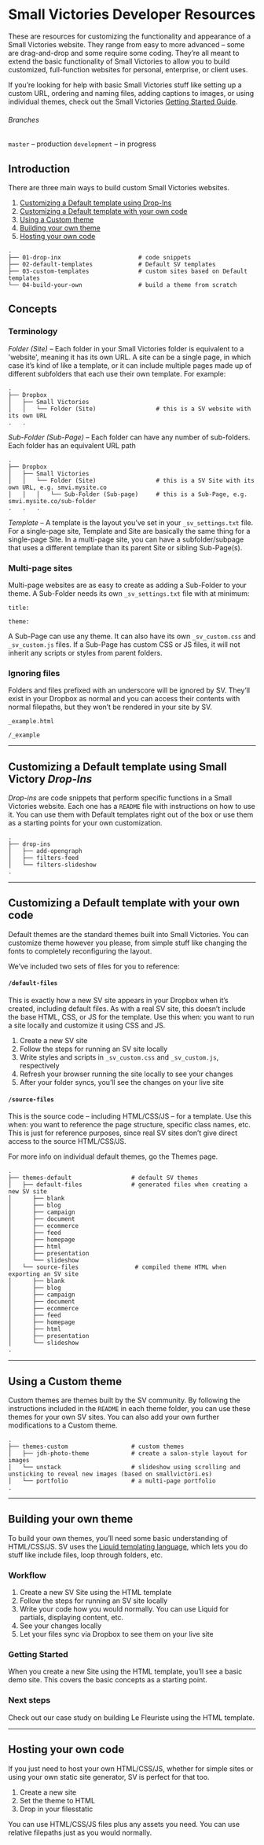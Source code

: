# Small Victories Developer Resources

These are resources for customizing the functionality and appearance of a Small Victories website. They range from easy to more advanced – some are drag-and-drop and some require some coding. They’re all meant to extend the basic functionality of Small Victories to allow you to build customized, full-function websites for personal, enterprise, or client uses.

If you’re looking for help with basic Small Victories stuff like setting up a custom URL, ordering and naming files, adding captions to images, or using individual themes, check out the Small Victories [Getting Started Guide](http://docs.smallvictori.es).

###### Branches
`master` – production
`development` – in progress

## Introduction

There are three main ways to build custom Small Victories websites.

1. [Customizing a Default template using Drop-Ins](#customizing-a-default-template-using-drop-ins)
2. [Customizing a Default template with your own code](#customizing-a-default-template-with-your-own-code)
3. [Using a Custom theme](#using-a-custom-theme)
4. [Building your own theme](#building-your-own-theme)
4. [Hosting your own code](#hosting-your-own-code)

```
.
├── 01-drop-inx                      # code snippets
├── 02-default-templates             # Default SV templates
├── 03-custom-templates              # custom sites based on Default templates
└── 04-build-your-own                # build a theme from scratch
```

## Concepts

### Terminology

*Folder (Site)* – Each folder in your Small Victories folder is equivalent to a 'website', meaning it has its own URL. A site can be a single page, in which case it’s kind of like a template, or it can include multiple pages made up of different subfolders that each use their own template. For example:
```
.
├── Dropbox
│   ├── Small Victories
│   │   └── Folder (Site)                 # this is a SV website with its own URL
.   .
```
*Sub-Folder (Sub-Page)* – Each folder can have any number of sub-folders. Each folder has an equivalent URL path
```
.
├── Dropbox
│   ├── Small Victories
│   │   └── Folder (Site)                 # this is a SV Site with its own URL, e.g. smvi.mysite.co
│   │   │   └── Sub-Folder (Sub-page)     # this is a Sub-Page, e.g. smvi.mysite.co/sub-folder
.   .   .
```

*Template* – A template is the layout you’ve set in your `_sv_settings.txt` file. For a single-page site, Template and Site are basically the same thing for a single-page Site. In a multi-page site, you can have a subfolder/subpage that uses a different template than its parent Site or sibling Sub-Page(s).

### Multi-page sites
Multi-page websites are as easy to create as adding a Sub-Folder to your theme. A Sub-Folder needs its own `_sv_settings.txt` file with at minimum:

`title: `

`theme: `

A Sub-Page can use any theme. It can also have its own `_sv_custom.css` and `_sv_custom.js` files. If a Sub-Page has custom CSS or JS files, it will not inherit any scripts or styles from parent folders.


### Ignoring files
Folders and files prefixed with an underscore will be ignored by SV. They’ll exist in your Dropbox as normal and you can access their contents with normal filepaths, but they won’t be rendered in your site by SV.

`_example.html`

`/_example`

----

## Customizing a Default template using Small Victory *Drop-Ins*

*Drop-ins* are code snippets that perform specific functions in a Small Victories website. Each one has a `README` file with instructions on how to use it. You can use them with Default templates right out of the box or use them as a starting points for your own customization.

```
.
├── drop-ins
│   ├── add-opengraph
│   ├── filters-feed
│   └── filters-slideshow
.
```
----

## Customizing a Default template with your own code
Default themes are the standard themes built into Small Victories. You can customize theme however you please, from simple stuff like changing the fonts to completely reconfiguring the layout.

We’ve included two sets of files for you to reference:

#### `/default-files`
This is exactly how a new SV site appears in your Dropbox when it’s created, including default files. As with a real SV site, this doesn’t include the base HTML, CSS, or JS for the template. Use this when: you want to run a site locally and customize it using CSS and JS.

1. Create a new SV site
2. Follow the steps for running an SV site locally
3. Write styles and scripts in `_sv_custom.css` and `_sv_custom.js`, respectively
4. Refresh your browser running the site locally to see your changes
5. After your folder syncs, you’ll see the changes on your live site

#### `/source-files`
This is the source code – including HTML/CSS/JS – for a template. Use this when: you want to reference the page structure, specific class names, etc. This is just for reference purposes, since real SV sites don’t give direct access to the source HTML/CSS/JS.

For more info on individual default themes, go the Themes page.

```
.
├── themes-default                 # default SV themes
│   ├── default-files              # generated files when creating a new SV site
│      ├── blank
│      ├── blog
│      ├── campaign
│      ├── document
│      ├── ecommerce
│      ├── feed
│      ├── homepage
│      ├── html
│      ├── presentation
│      └── slideshow
│   └── source-files                # compiled theme HTML when exporting an SV site
│      ├── blank
│      ├── blog
│      ├── campaign
│      ├── document
│      ├── ecommerce
│      ├── feed
│      ├── homepage
│      ├── html
│      ├── presentation
│      └── slideshow
.
```

----

## Using a Custom theme
Custom themes are themes built by the SV community. By following the instructions included in the `README` in each theme folder, you can use these themes for your own SV sites. You can also add your own further modifications to a Custom theme.

```
.
├── themes-custom                  # custom themes
│   ├── jdh-photo-theme            # create a salon-style layout for images
│   └── unstack                    # slideshow using scrolling and unsticking to reveal new images (based on smallvictori.es)
│   └── portfolio                  # a multi-page portfolio
.
```

----

## Building your own theme

To build your own themes, you’ll need some basic understanding of HTML/CSS/JS. SV uses the [Liquid templating language](http://shopify.github.io/liquid/), which lets you do stuff like include files, loop through folders, etc.

### Workflow
1. Create a new SV Site using the HTML template
2. Follow the steps for running an SV site locally
3. Write your code how you would normally. You can use Liquid for partials, displaying content, etc.
4. See your changes locally
5. Let your files sync via Dropbox to see them on your live site

### Getting Started
When you create a new Site using the HTML template, you’ll see a basic demo site. This covers the basic concepts as a starting point.

### Next steps
Check out our case study on building Le Fleuriste using the HTML template.

----

## Hosting your own code

If you just need to host your own HTML/CSS/JS, whether for simple sites or using your own static site generator, SV is perfect for that too.

1. Create a new site
2. Set the theme to HTML
3. Drop in your filesstatic

You can use HTML/CSS/JS files plus any assets you need. You can use relative filepaths just as you would normally.
